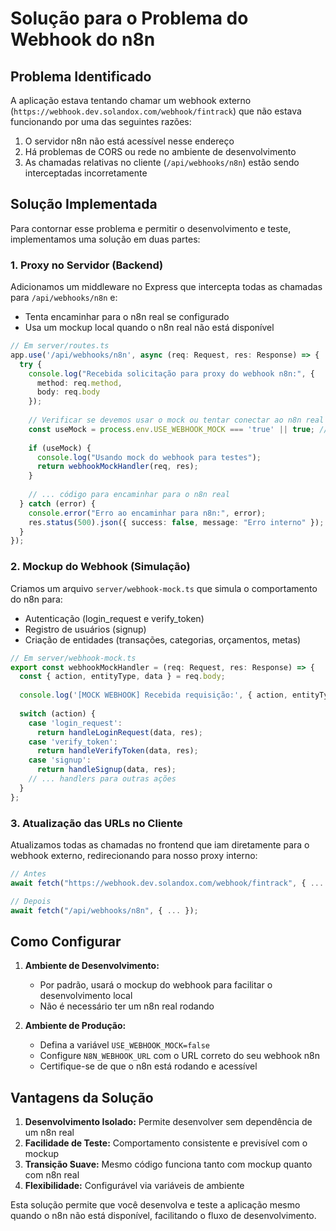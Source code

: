 # Solução para o Problema do Webhook do n8n

## Problema Identificado

A aplicação estava tentando chamar um webhook externo (`https://webhook.dev.solandox.com/webhook/fintrack`) que não estava funcionando por uma das seguintes razões:

1. O servidor n8n não está acessível nesse endereço
2. Há problemas de CORS ou rede no ambiente de desenvolvimento
3. As chamadas relativas no cliente (`/api/webhooks/n8n`) estão sendo interceptadas incorretamente

## Solução Implementada

Para contornar esse problema e permitir o desenvolvimento e teste, implementamos uma solução em duas partes:

### 1. Proxy no Servidor (Backend)

Adicionamos um middleware no Express que intercepta todas as chamadas para `/api/webhooks/n8n` e:

- Tenta encaminhar para o n8n real se configurado
- Usa um mockup local quando o n8n real não está disponível

```typescript
// Em server/routes.ts
app.use('/api/webhooks/n8n', async (req: Request, res: Response) => {
  try {
    console.log("Recebida solicitação para proxy do webhook n8n:", {
      method: req.method,
      body: req.body
    });
    
    // Verificar se devemos usar o mock ou tentar conectar ao n8n real
    const useMock = process.env.USE_WEBHOOK_MOCK === 'true' || true; // Por padrão usar mock
    
    if (useMock) {
      console.log("Usando mock do webhook para testes");
      return webhookMockHandler(req, res);
    }
    
    // ... código para encaminhar para o n8n real
  } catch (error) {
    console.error("Erro ao encaminhar para n8n:", error);
    res.status(500).json({ success: false, message: "Erro interno" });
  }
});
```

### 2. Mockup do Webhook (Simulação)

Criamos um arquivo `server/webhook-mock.ts` que simula o comportamento do n8n para:

- Autenticação (login_request e verify_token)
- Registro de usuários (signup)
- Criação de entidades (transações, categorias, orçamentos, metas)

```typescript
// Em server/webhook-mock.ts
export const webhookMockHandler = (req: Request, res: Response) => {
  const { action, entityType, data } = req.body;
  
  console.log('[MOCK WEBHOOK] Recebida requisição:', { action, entityType, data });
  
  switch (action) {
    case 'login_request':
      return handleLoginRequest(data, res);
    case 'verify_token':
      return handleVerifyToken(data, res);
    case 'signup':
      return handleSignup(data, res);
    // ... handlers para outras ações
  }
};
```

### 3. Atualização das URLs no Cliente

Atualizamos todas as chamadas no frontend que iam diretamente para o webhook externo, redirecionando para nosso proxy interno:

```typescript
// Antes
await fetch("https://webhook.dev.solandox.com/webhook/fintrack", { ... });

// Depois
await fetch("/api/webhooks/n8n", { ... });
```

## Como Configurar

1. **Ambiente de Desenvolvimento:**
   - Por padrão, usará o mockup do webhook para facilitar o desenvolvimento local
   - Não é necessário ter um n8n real rodando

2. **Ambiente de Produção:**
   - Defina a variável `USE_WEBHOOK_MOCK=false`
   - Configure `N8N_WEBHOOK_URL` com o URL correto do seu webhook n8n
   - Certifique-se de que o n8n está rodando e acessível

## Vantagens da Solução

1. **Desenvolvimento Isolado:** Permite desenvolver sem dependência de um n8n real
2. **Facilidade de Teste:** Comportamento consistente e previsível com o mockup
3. **Transição Suave:** Mesmo código funciona tanto com mockup quanto com n8n real
4. **Flexibilidade:** Configurável via variáveis de ambiente

Esta solução permite que você desenvolva e teste a aplicação mesmo quando o n8n não está disponível, facilitando o fluxo de desenvolvimento.